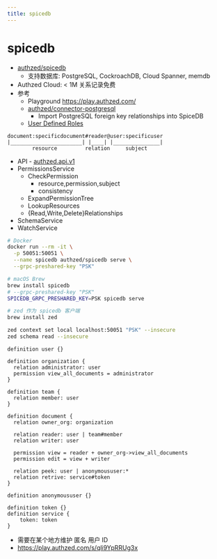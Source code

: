 ```yaml
---
title: spicedb
---
```


# spicedb

- [authzed/spicedb](https://github.com/authzed/spicedb)
  - 支持数据库: PostgreSQL, CockroachDB, Cloud Spanner, memdb
- Authzed Cloud: < 1M 关系记录免费
- 参考
  - Playground https://play.authzed.com/
  - [authzed/connector-postgresql](https://github.com/authzed/connector-postgresql)
    - Import PostgreSQL foreign key relationships into SpiceDB
  - [User Defined Roles](https://authzed.com/blog/user-defined-roles)

```
document:specificdocument#reader@user:specificuser
|_______________________| |____| |_______________|
        resource         relation     subject
```

- API - [authzed.api.v1](https://buf.build/authzed/api/docs/main:authzed.api.v1)
- PermissionsService
  - CheckPermission
    - resource,permission,subject
    - consistency
  - ExpandPermissionTree
  - LookupResources
  - {Read,Write,Delete}Relationships
- SchemaService
- WatchService

```bash
# Docker
docker run --rm -it \
  -p 50051:50051 \
  --name spicedb authzed/spicedb serve \
  --grpc-preshared-key "PSK"

# macOS Brew
brew install spicedb
# --grpc-preshared-key "PSK"
SPICEDB_GRPC_PRESHARED_KEY=PSK spicedb serve

# zed 作为 spicedb 客户端
brew install zed

zed context set local localhost:50051 "PSK" --insecure
zed schema read --insecure
```

```
definition user {}

definition organization {
  relation administrator: user
  permission view_all_documents = administrator
}

definition team {
  relation member: user
}

definition document {
  relation owner_org: organization

  relation reader: user | team#member
  relation writer: user

  permission view = reader + owner_org->view_all_documents
  permission edit = view + writer

  relation peek: user | anonymoususer:*
  relation retrive: service#token
}

definition anonymoususer {}

definition token {}
definition service {
    token: token
}
```

- 需要在某个地方维护 匿名 用户 ID
- https://play.authzed.com/s/qli9YpRRUg3x
